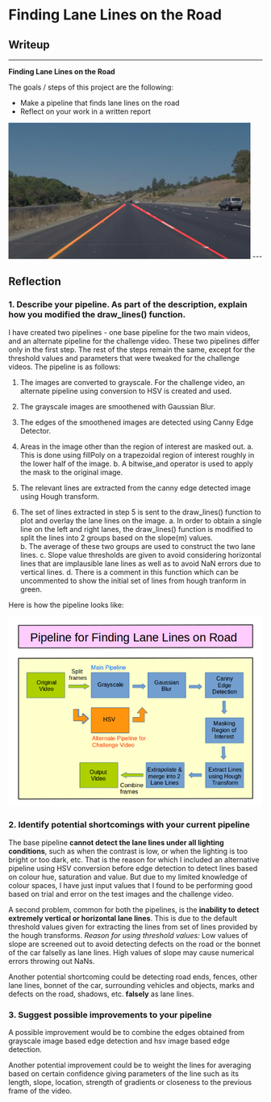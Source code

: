 # **Finding Lane Lines on the Road** 

## Writeup

---

**Finding Lane Lines on the Road**

The goals / steps of this project are the following:
* Make a pipeline that finds lane lines on the road
* Reflect on your work in a written report


<img src="./test_images_output/output_solidYellowCurve.jpg" width="480" height="270" />
---

## Reflection

### 1. Describe your pipeline. As part of the description, explain how you modified the draw_lines() function.

I have created two pipelines - one base pipeline for the two main videos, and an alternate pipeline for the challenge video. These two pipelines differ only in the first step. The rest of the steps remain the same, except for the threshold values and parameters that were tweaked for the challenge videos. The pipeline is as follows:

1. The images are converted to grayscale. For the challenge video, an alternate pipeline using conversion to HSV is created and used. 

2. The grayscale images are smoothened with Gaussian Blur.

3. The edges of the smoothened images are detected using Canny Edge Detector.

4. Areas in the image other than the region of interest are masked out.
  a. This is done using fillPoly on a trapezoidal region of interest roughly in the lower half of the image. 
  b. A bitwise_and operator is used to apply the mask to the original image.

5. The relevant lines are extracted from the canny edge detected image using Hough transform.  

6. The set of lines extracted in step 5 is sent to the draw_lines() function to plot and overlay the lane lines on the image.     a. In order to obtain a single line on the left and right lanes, the draw_lines() function is modified to split the lines into 2 groups based on the slope(m) values.  
  b. The average of these two groups are used to construct the two lane lines. 
  c. Slope value thresholds are given to avoid considering horizontal lines that are implausible lane lines as well as to avoid NaN errors due to vertical lines.
  d. There is a comment in this function which can be uncommented to show the initial set of lines from hough tranform in green.

Here is how the pipeline looks like: 

![pipelineimage](./writeup_image_project1.png)


### 2. Identify potential shortcomings with your current pipeline


The base pipeline **cannot detect the lane lines under all lighting conditions**, such as when the contrast is low, or when the lighting is too bright or too dark, etc. That is the reason for which I included an alternative pipeline using HSV conversion before edge detection to detect lines based on colour hue, saturation and value. But due to my limited knowledge of colour spaces, I have just input values that I found to be performing good based on trial and error on the test images and the challenge video.

A second problem, common for both the pipelines, is the **inability to detect extremely vertical or horizontal lane lines**. This is due to the default threshold values given for extracting the lines from set of lines provided by the hough transforms. 
*Reason for using threshold values:* Low values of slope are screened out to avoid detecting defects on the road or the bonnet of the car falselly as lane lines. High values of slope may cause numerical errors throwing out NaNs.

Another potential shortcoming could be detecting road ends, fences, other lane lines, bonnet of the car, surrounding vehicles and objects, marks and defects on the road, shadows, etc. **falsely** as lane lines.

### 3. Suggest possible improvements to your pipeline

A possible improvement would be to combine the edges obtained from grayscale image based edge detection and hsv image based edge detection.

Another potential improvement could be to weight the lines for averaging based on certain confidence giving parameters of the line such as its length, slope, location, strength of gradients or closeness to the previous frame of the video.
